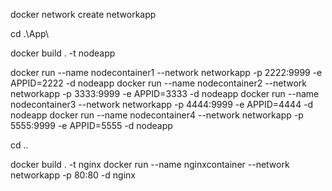 docker network create networkapp

cd .\App\

docker build . -t nodeapp

docker run --name nodecontainer1 --network networkapp -p 2222:9999 -e APPID=2222 -d nodeapp 
docker run --name nodecontainer2 --network networkapp -p 3333:9999 -e APPID=3333 -d nodeapp 
docker run --name nodecontainer3 --network networkapp -p 4444:9999 -e APPID=4444 -d nodeapp
docker run --name nodecontainer4 --network networkapp -p 5555:9999 -e APPID=5555 -d nodeapp  

cd ..

docker build . -t nginx
docker run --name nginxcontainer --network networkapp -p 80:80 -d nginx
